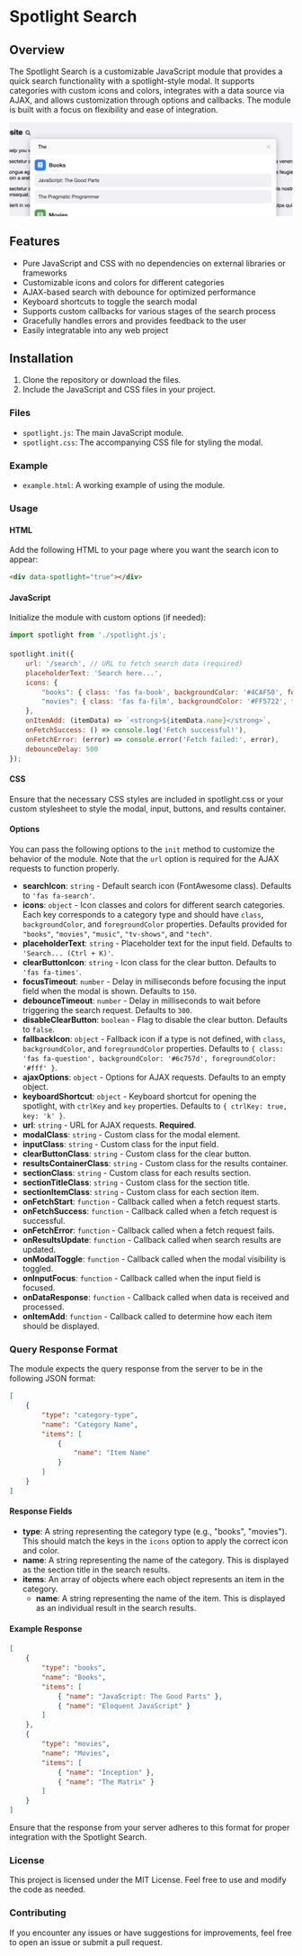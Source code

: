# Spotlight Search

## Overview

The Spotlight Search is a customizable JavaScript module that provides a quick search functionality with a spotlight-style modal. It supports categories with custom icons and colors, integrates with a data source via AJAX, and allows customization through options and callbacks. The module is built with a focus on flexibility and ease of integration.

![Spotlight Search](./screenshot.png)

## Features

- Pure JavaScript and CSS with no dependencies on external libraries or frameworks
- Customizable icons and colors for different categories
- AJAX-based search with debounce for optimized performance
- Keyboard shortcuts to toggle the search modal
- Supports custom callbacks for various stages of the search process
- Gracefully handles errors and provides feedback to the user
- Easily integratable into any web project

## Installation

1. Clone the repository or download the files.
2. Include the JavaScript and CSS files in your project.

### Files

- `spotlight.js`: The main JavaScript module.
- `spotlight.css`: The accompanying CSS file for styling the modal.

### Example

- `example.html`: A working example of using the module.

### Usage

#### HTML

Add the following HTML to your page where you want the search icon to appear:

```html
<div data-spotlight="true"></div>
```

#### JavaScript

Initialize the module with custom options (if needed):

```javascript
import spotlight from './spotlight.js';

spotlight.init({
    url: '/search', // URL to fetch search data (required)
    placeholderText: 'Search here...',
    icons: {
        "books": { class: 'fas fa-book', backgroundColor: '#4CAF50', foregroundColor: '#fff' },
        "movies": { class: 'fas fa-film', backgroundColor: '#FF5722', foregroundColor: '#fff' }
    },
    onItemAdd: (itemData) => `<strong>${itemData.name}</strong>`,
    onFetchSuccess: () => console.log('Fetch successful!'),
    onFetchError: (error) => console.error('Fetch failed:', error),
    debounceDelay: 500
});
```

#### CSS

Ensure that the necessary CSS styles are included in spotlight.css or your custom stylesheet to style the modal, input, buttons, and results container.

#### Options

You can pass the following options to the `init` method to customize the behavior of the module. Note that the `url` option is required for the AJAX requests to function properly.

- **searchIcon**: `string` - Default search icon (FontAwesome class). Defaults to `'fas fa-search'`.
- **icons**: `object` - Icon classes and colors for different search categories. Each key corresponds to a category type and should have `class`, `backgroundColor`, and `foregroundColor` properties. Defaults provided for `"books"`, `"movies"`, `"music"`, `"tv-shows"`, and `"tech"`.
- **placeholderText**: `string` - Placeholder text for the input field. Defaults to `'Search... (Ctrl + K)'`.
- **clearButtonIcon**: `string` - Icon class for the clear button. Defaults to `'fas fa-times'`.
- **focusTimeout**: `number` - Delay in milliseconds before focusing the input field when the modal is shown. Defaults to `150`.
- **debounceTimeout**: `number` - Delay in milliseconds to wait before triggering the search request. Defaults to `300`.
- **disableClearButton**: `boolean` - Flag to disable the clear button. Defaults to `false`.
- **fallbackIcon**: `object` - Fallback icon if a type is not defined, with `class`, `backgroundColor`, and `foregroundColor` properties. Defaults to `{ class: 'fas fa-question', backgroundColor: '#6c757d', foregroundColor: '#fff' }`.
- **ajaxOptions**: `object` - Options for AJAX requests. Defaults to an empty object.
- **keyboardShortcut**: `object` - Keyboard shortcut for opening the spotlight, with `ctrlKey` and `key` properties. Defaults to `{ ctrlKey: true, key: 'k' }`.
- **url**: `string` - URL for AJAX requests. **Required**.
- **modalClass**: `string` - Custom class for the modal element.
- **inputClass**: `string` - Custom class for the input field.
- **clearButtonClass**: `string` - Custom class for the clear button.
- **resultsContainerClass**: `string` - Custom class for the results container.
- **sectionClass**: `string` - Custom class for each results section.
- **sectionTitleClass**: `string` - Custom class for the section title.
- **sectionItemClass**: `string` - Custom class for each section item.
- **onFetchStart**: `function` - Callback called when a fetch request starts.
- **onFetchSuccess**: `function` - Callback called when a fetch request is successful.
- **onFetchError**: `function` - Callback called when a fetch request fails.
- **onResultsUpdate**: `function` - Callback called when search results are updated.
- **onModalToggle**: `function` - Callback called when the modal visibility is toggled.
- **onInputFocus**: `function` - Callback called when the input field is focused.
- **onDataResponse**: `function` - Callback called when data is received and processed.
- **onItemAdd**: `function` - Callback called to determine how each item should be displayed.

### Query Response Format

The module expects the query response from the server to be in the following JSON format:

```json
[
    {
        "type": "category-type",
        "name": "Category Name",
        "items": [
            {
                "name": "Item Name"
            }
        ]
    }
]
```

#### Response Fields

- **type**: A string representing the category type (e.g., "books", "movies"). This should match the keys in the `icons` option to apply the correct icon and color.
- **name**: A string representing the name of the category. This is displayed as the section title in the search results.
- **items**: An array of objects where each object represents an item in the category.
  - **name**: A string representing the name of the item. This is displayed as an individual result in the search results.

#### Example Response

```json
[
    {
        "type": "books",
        "name": "Books",
        "items": [
            { "name": "JavaScript: The Good Parts" },
            { "name": "Eloquent JavaScript" }
        ]
    },
    {
        "type": "movies",
        "name": "Movies",
        "items": [
            { "name": "Inception" },
            { "name": "The Matrix" }
        ]
    }
]
```

Ensure that the response from your server adheres to this format for proper integration with the Spotlight Search.

### License

This project is licensed under the MIT License. Feel free to use and modify the code as needed.

### Contributing

If you encounter any issues or have suggestions for improvements, feel free to open an issue or submit a pull request.
